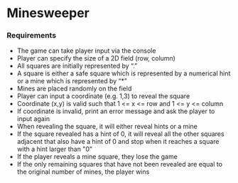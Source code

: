 # Minesweeper

### Requirements

-	The game can take player input via the console 
-	Player can specify the size of a 2D field (row, column)
-	All squares are initially represented by “.” 
-	A square is either a safe square which is represented by a numerical hint or a mine which is represented by “*”
-	Mines are placed randomly on the field 
-	Player can input a coordinate (e.g. 1,3) to reveal the square
-	Coordinate (x,y) is valid such that 1 <= x <= row and 1 <= y <= column 
-	If coordinate is invalid, print an error message and ask the player to input again
-	When revealing the square, it will either reveal hints or a mine 
-	If the square revealed has a hint of 0, it will reveal all the other squares adjacent that also have a hint of 0 and stop when it reaches a square with a hint larger than "0"
-	If the player reveals a mine square, they lose the game 
-	If the only remaining squares that have not been revealed are equal to the original number of mines, the player wins
